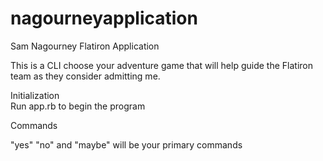 # nagourneyapplication
Sam Nagourney Flatiron Application

This is a CLI choose your adventure game that will help guide the Flatiron team as they consider admitting me.

Initialization
<br>
Run app.rb to begin the program

Commands

"yes" "no" and "maybe" will be your primary commands
